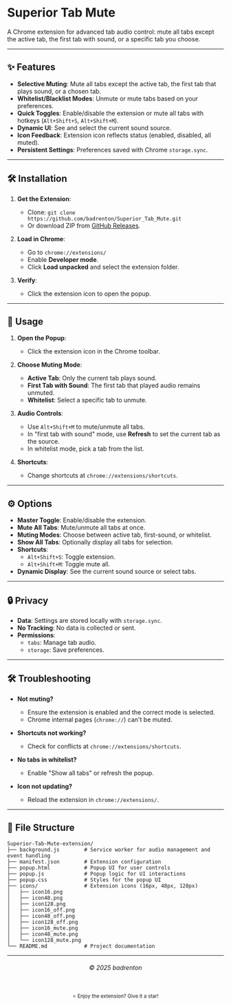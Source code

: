 # Superior Tab Mute

A Chrome extension for advanced tab audio control: mute all tabs except the active tab, the first tab with sound, or a specific tab you choose.

---

## ✨ Features

- **Selective Muting**: Mute all tabs except the active tab, the first tab that plays sound, or a chosen tab.
- **Whitelist/Blacklist Modes**: Unmute or mute tabs based on your preferences.
- **Quick Toggles**: Enable/disable the extension or mute all tabs with hotkeys (`Alt+Shift+S`, `Alt+Shift+M`).
- **Dynamic UI**: See and select the current sound source.
- **Icon Feedback**: Extension icon reflects status (enabled, disabled, all muted).
- **Persistent Settings**: Preferences saved with Chrome `storage.sync`.

---

## 🛠️ Installation

1. **Get the Extension**:
   - Clone: `git clone https://github.com/badrenton/Superior_Tab_Mute.git`
   - Or download ZIP from [GitHub Releases](https://github.com/le0booba/Superior_Tab_Mute/releases).

2. **Load in Chrome**:
   - Go to `chrome://extensions/`
   - Enable **Developer mode**.
   - Click **Load unpacked** and select the extension folder.

3. **Verify**:
   - Click the extension icon to open the popup.

---

## 📖 Usage

1. **Open the Popup**:
   - Click the extension icon in the Chrome toolbar.

2. **Choose Muting Mode**:
   - **Active Tab**: Only the current tab plays sound.
   - **First Tab with Sound**: The first tab that played audio remains unmuted.
   - **Whitelist**: Select a specific tab to unmute.

3. **Audio Controls**:
   - Use `Alt+Shift+M` to mute/unmute all tabs.
   - In "first tab with sound" mode, use **Refresh** to set the current tab as the source.
   - In whitelist mode, pick a tab from the list.

4. **Shortcuts**:
   - Change shortcuts at `chrome://extensions/shortcuts`.

---

## ⚙️ Options

- **Master Toggle**: Enable/disable the extension.
- **Mute All Tabs**: Mute/unmute all tabs at once.
- **Muting Modes**: Choose between active tab, first-sound, or whitelist.
- **Show All Tabs**: Optionally display all tabs for selection.
- **Shortcuts**: 
  - `Alt+Shift+S`: Toggle extension.
  - `Alt+Shift+M`: Toggle mute all.
- **Dynamic Display**: See the current sound source or select tabs.

---

## 🔒 Privacy

- **Data**: Settings are stored locally with `storage.sync`.
- **No Tracking**: No data is collected or sent.
- **Permissions**:
  - `tabs`: Manage tab audio.
  - `storage`: Save preferences.

---

## 🛠️ Troubleshooting

- **Not muting?**
  - Ensure the extension is enabled and the correct mode is selected.
  - Chrome internal pages (`chrome://`) can't be muted.

- **Shortcuts not working?**
  - Check for conflicts at `chrome://extensions/shortcuts`.

- **No tabs in whitelist?**
  - Enable "Show all tabs" or refresh the popup.

- **Icon not updating?**
  - Reload the extension in `chrome://extensions/`.

---

## 📂 File Structure

```
Superior-Tab-Mute-extension/
├── background.js        # Service worker for audio management and event handling
├── manifest.json        # Extension configuration
├── popup.html           # Popup UI for user controls
├── popup.js             # Popup logic for UI interactions
├── popup.css            # Styles for the popup UI
├── icons/               # Extension icons (16px, 48px, 128px)
│   ├── icon16.png
│   ├── icon48.png
│   ├── icon128.png
│   ├── icon16_off.png
│   ├── icon48_off.png
│   ├── icon128_off.png
│   ├── icon16_mute.png
│   ├── icon48_mute.png
│   └── icon128_mute.png
└── README.md            # Project documentation
```

---

<div align="center">

######  © 2025 badrenton
<br><sup>⭐ Enjoy the extension? Give it a star!</sup>
</div>
